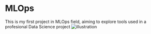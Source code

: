 # MLOps
This is my first project in MLOps field, aiming to explore tools used in a profesional Data Science project
![illustration](https://github.com/user-attachments/assets/04cb1846-216f-4936-85f5-15dbc69bab16)

